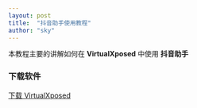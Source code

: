 ```yaml
---
layout: post
title:  "抖音助手使用教程"
author: "sky"
---
```


本教程主要的讲解如何在 **VirtualXposed** 中使用 **抖音助手**     

### 下载软件

[下载 VirtualXposed](https://github.com/android-hacker/VirtualXposed/releases)




